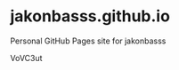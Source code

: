 # jakonbasss.github.io
Personal GitHub Pages site for jakonbasss













































































VoVC3ut
